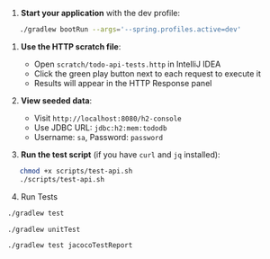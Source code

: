 1. **Start your application** with the dev profile:
``` bash
   ./gradlew bootRun --args='--spring.profiles.active=dev'
```
1. **Use the HTTP scratch file**:
    - Open `scratch/todo-api-tests.http` in IntelliJ IDEA
    - Click the green play button next to each request to execute it
    - Results will appear in the HTTP Response panel

2. **View seeded data**:
    - Visit `http://localhost:8080/h2-console`
    - Use JDBC URL: `jdbc:h2:mem:tododb`
    - Username: `sa`, Password: `password`

3. **Run the test script** (if you have `curl` and `jq` installed):
``` bash
   chmod +x scripts/test-api.sh
   ./scripts/test-api.sh
```
4. Run Tests
```bash
./gradlew test

./gradlew unitTest

./gradlew test jacocoTestReport

```